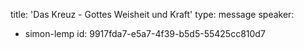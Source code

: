 title: 'Das Kreuz - Gottes Weisheit und Kraft'
type: message
speaker:
  - simon-lemp
id: 9917fda7-e5a7-4f39-b5d5-55425cc810d7
